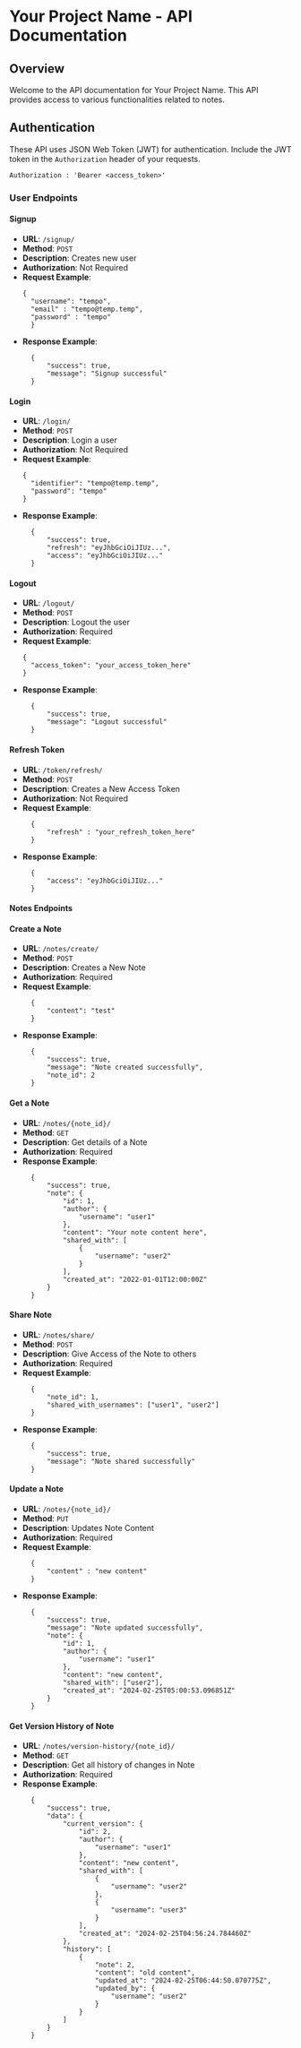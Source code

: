# Your Project Name - API Documentation


## Overview

Welcome to the API documentation for Your Project Name. This API provides access to various functionalities related to notes.


## Authentication

These API uses JSON Web Token (JWT) for authentication. Include the JWT token in the `Authorization` header of your requests.

  ```
  Authorization : 'Bearer <access_token>'
  ```


### User Endpoints

#### Signup

- **URL**: `/signup/`
- **Method**: `POST`
- **Description**: Creates new user
- **Authorization**: Not Required
- **Request Example**:
  ```
  {
    "username": "tempo",
    "email" : "tempo@temp.temp",
    "password" : "tempo"
    }
  ```
- **Response Example**:
  ```
    {
        "success": true,
        "message": "Signup successful"
    }
  ```

#### Login

- **URL**: `/login/`
- **Method**: `POST`
- **Description**: Login a user
- **Authorization**: Not Required
- **Request Example**:
  ```
  {
    "identifier": "tempo@temp.temp",
    "password": "tempo"
  }
  ```
- **Response Example**:
  ```
    {
        "success": true,
        "refresh": "eyJhbGciOiJIUz...",
        "access": "eyJhbGciOiJIUz..."
    }
  ```

#### Logout

- **URL**: `/logout/`
- **Method**: `POST`
- **Description**: Logout the user
- **Authorization**: Required
- **Request Example**:
  ```
  {
    "access_token": "your_access_token_here"
  }
  ```
- **Response Example**:
  ```
    {
        "success": true,
        "message": "Logout successful"
    }
  ```

#### Refresh Token

- **URL**: `/token/refresh/`
- **Method**: `POST`
- **Description**: Creates a New Access Token
- **Authorization**: Not Required
- **Request Example**:
  ```
    {
        "refresh" : "your_refresh_token_here"
    }
  ```
- **Response Example**:
  ```
    {
        "access": "eyJhbGciOiJIUz..."
    }
  ```


#### Notes Endpoints

#### Create a Note

- **URL**: `/notes/create/`
- **Method**: `POST`
- **Description**: Creates a New Note
- **Authorization**: Required
- **Request Example**:
  ```
    {
        "content": "test"
    }
  ```
- **Response Example**:
  ```
    {
        "success": true,
        "message": "Note created successfully",
        "note_id": 2
    }
  ```

#### Get a Note

- **URL**: `/notes/{note_id}/`
- **Method**: `GET`
- **Description**: Get details of a Note
- **Authorization**: Required
- **Response Example**:
  ```
    {
        "success": true,
        "note": {
            "id": 1,
            "author": {
                "username": "user1"
            },
            "content": "Your note content here",
            "shared_with": [
                {
                    "username": "user2"
                }
            ],
            "created_at": "2022-01-01T12:00:00Z"
        }
    }
  ```

#### Share Note

- **URL**: `/notes/share/`
- **Method**: `POST`
- **Description**: Give Access of the Note to others
- **Authorization**: Required
- **Request Example**:
  ```
    {
        "note_id": 1,
        "shared_with_usernames": ["user1", "user2"]
    }
  ```
- **Response Example**:
  ```
    {
        "success": true,
        "message": "Note shared successfully"
    }
  ```

#### Update a Note

- **URL**: `/notes/{note_id}/`
- **Method**: `PUT`
- **Description**: Updates Note Content
- **Authorization**: Required
- **Request Example**:
  ```
    {
        "content" : "new content"
    }
  ```
- **Response Example**:
  ```
    {
        "success": true,
        "message": "Note updated successfully",
        "note": {
            "id": 1,
            "author": {
                "username": "user1"
            },
            "content": "new content",
            "shared_with": ["user2"],
            "created_at": "2024-02-25T05:00:53.096851Z"
        }
    }
  ```

#### Get Version History of Note

- **URL**: `/notes/version-history/{note_id}/`
- **Method**: `GET`
- **Description**: Get all history of changes in Note
- **Authorization**: Required
- **Response Example**:
  ```
    {
        "success": true,
        "data": {
            "current_version": {
                "id": 2,
                "author": {
                    "username": "user1"
                },
                "content": "new content",
                "shared_with": [
                    {
                        "username": "user2"
                    },
                    {
                        "username": "user3"
                    }
                ],
                "created_at": "2024-02-25T04:56:24.784460Z"
            },
            "history": [
                {
                    "note": 2,
                    "content": "old content",
                    "updated_at": "2024-02-25T06:44:50.070775Z",
                    "updated_by": {
                        "username": "user2"
                    }
                }
            ]
        }
    }
  ```


